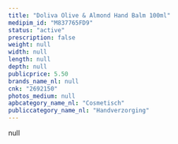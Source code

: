 ```yaml
---
title: "Doliva Olive & Almond Hand Balm 100ml"
medipim_id: "M837765FD9"
status: "active"
prescription: false
weight: null
width: null
length: null
depth: null
publicprice: 5.50
brands_name_nl: null
cnk: "2692150"
photos_medium: null
apbcategory_name_nl: "Cosmetisch"
publiccategory_name_nl: "Handverzorging"
---
```

null
